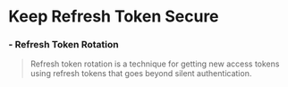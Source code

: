 # Keep Refresh Token Secure 

### - Refresh Token Rotation 

> Refresh token rotation is a technique for getting new access tokens using refresh tokens that goes beyond silent authentication. 
>

